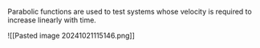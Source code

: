 Parabolic functions are used to test systems whose velocity is required to increase linearly with time.

![[Pasted image 20241021115146.png]]
